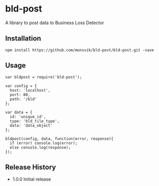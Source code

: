 bld-post
========

A library to post data to Business Loss Detector

## Installation

    npm install https://github.com/monsvik/bld-post/bld-post.git -save

## Usage

    var bldpost = require('bld-post');

    var config = {
      host: 'localhost',
      port: 80,
      path: '/bld'
    };

    var data = {
      id: 'unique_id',
      type: 'bld_tile_type',
      data: 'data_object'
    };

    bldpost(config, data, function(error, response){
      if (error) console.log(error);
      else console.log(response);
    });

## Release History

* 1.0.0 Initial release
